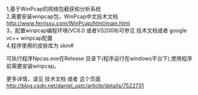 1,基于WinPcap的网络包截获和分析系统                                                                                      
2,需要安装winpcap包，WinPcap中文技术文档 http://www.ferrisxu.com/WinPcap/html/main.html                                   
3，配置winpcap编程环境(VC6.0 或者VS2008)可参见 技术文档或者 google vc++ winpcap配置                                       
4,程序使用的皮肤库为 skin#                                                                                               

可执行程序Npcas.exe在Release 目录下(程序运行在windows平台下),使用程序前需要安装winpcap。                                                                                               

更多详情，请见 技术文档 或者 这个页面 http://blog.csdn.net/daniel_ustc/article/details/7522731



